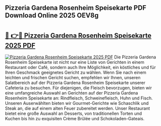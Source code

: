 ## Pizzeria Gardena Rosenheim Speisekarte PDF Download Online 2025 OEV8g

# <h2><a href="http://gc96r7.nevu.top/?p=Pizzeria+Gardena+Rosenheim+Speisekarte">🔗 👉🔴 Pizzeria Gardena Rosenheim Speisekarte 2025 PDF</a></h2>

[![Pizzeria Gardena Rosenheim Speisekarte 2025 PDF](https://i.imgur.com/dBaPXMq.png)](http://gc96r7.nevu.top/?p=Pizzeria+Gardena+Rosenheim+Speisekarte)
Die Pizzeria Gardena Rosenheim Speisekarte ist nicht nur eine Liste von Gerichten in einem Restaurant oder Café, sondern auch Ihre Möglichkeit, ein köstliches und für Ihren Geschmack geeignetes Gericht zu wählen. Wenn Sie nach einem leichten und frischen Gericht suchen, empfehlen wir Ihnen, unseren Salatbereich auf der Pizzeria Gardena Rosenheim Speisekarte unserer Cafeteria zu besuchen. Für diejenigen, die Fleisch bevorzugen, bieten wir eine umfangreiche Auswahl an Gerichten auf der Pizzeria Gardena Rosenheim Speisekarte an: Rindfleisch, Schweinefleisch, Huhn und Fisch. Unseren Auserwählten bieten wir Gourmet-Gerichte wie Schaschlik und Steak an, die auf einem alten Feuer zubereitet werden. Unser Restaurant bietet eine große Auswahl an Desserts, von traditionellen Torten und Kuchen bis hin zu exquisiten Crème Brûlée und Schokoladen-Gateais.
